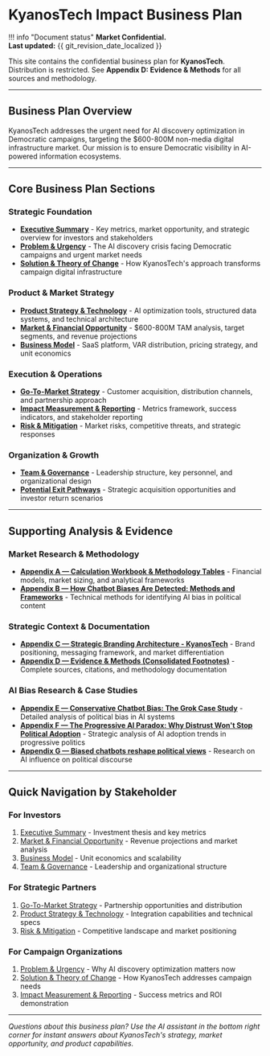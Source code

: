 # KyanosTech Impact Business Plan

!!! info "Document status"
    **Market Confidential.**  
    **Last updated:** {{ git_revision_date_localized }}

This site contains the confidential business plan for **KyanosTech**.  
Distribution is restricted. See **Appendix D: Evidence & Methods** for all sources and methodology.

---

## Business Plan Overview

KyanosTech addresses the urgent need for AI discovery optimization in Democratic campaigns, targeting the $600-800M non-media digital infrastructure market. Our mission is to ensure Democratic visibility in AI-powered information ecosystems.

---

## Core Business Plan Sections

### **Strategic Foundation**
- **[Executive Summary](ky-executive-summary/)** - Key metrics, market opportunity, and strategic overview for investors and stakeholders
- **[Problem & Urgency](ky-problem-urgency/)** - The AI discovery crisis facing Democratic campaigns and urgent market needs
- **[Solution & Theory of Change](ky-solution-theory/)** - How KyanosTech's approach transforms campaign digital infrastructure

### **Product & Market Strategy**  
- **[Product Strategy & Technology](ky-products-tech/)** - AI optimization tools, structured data systems, and technical architecture
- **[Market & Financial Opportunity](ky-market-opportunity/)** - $600-800M TAM analysis, target segments, and revenue projections
- **[Business Model](ky-business-model/)** - SaaS platform, VAR distribution, pricing strategy, and unit economics

### **Execution & Operations**
- **[Go-To-Market Strategy](ky-go-to-market/)** - Customer acquisition, distribution channels, and partnership approach  
- **[Impact Measurement & Reporting](ky-impact-measurement/)** - Metrics framework, success indicators, and stakeholder reporting
- **[Risk & Mitigation](ky-risk-mitigation/)** - Market risks, competitive threats, and strategic responses

### **Organization & Growth**
- **[Team & Governance](ky-team-governance/)** - Leadership structure, key personnel, and organizational design
- **[Potential Exit Pathways](ky-exit-pathways/)** - Strategic acquisition opportunities and investor return scenarios

---

## Supporting Analysis & Evidence

### **Market Research & Methodology**
- **[Appendix A — Calculation Workbook & Methodology Tables](ky-appendix-a/)** - Financial models, market sizing, and analytical frameworks
- **[Appendix B — How Chatbot Biases Are Detected: Methods and Frameworks](ky-appendix-bias-detection/)** - Technical methods for identifying AI bias in political content

### **Strategic Context & Documentation**  
- **[Appendix C — Strategic Branding Architecture - KyanosTech](ky-appendix-c-branding/)** - Brand positioning, messaging framework, and market differentiation
- **[Appendix D — Evidence & Methods (Consolidated Footnotes)](ky-appendix-d-evidence/)** - Complete sources, citations, and methodology documentation

### **AI Bias Research & Case Studies**
- **[Appendix E — Conservative Chatbot Bias: The Grok Case Study](ky-appendix-grok-bias/)** - Detailed analysis of political bias in AI systems
- **[Appendix F — The Progressive AI Paradox: Why Distrust Won't Stop Political Adoption](ky-appendix-compass/)** - Strategic analysis of AI adoption trends in progressive politics
- **[Appendix G — Biased chatbots reshape political views](ky-appendix-compass-legacy/)** - Research on AI influence on political discourse

---

## Quick Navigation by Stakeholder

### **For Investors**
1. [Executive Summary](ky-executive-summary/) - Investment thesis and key metrics
2. [Market & Financial Opportunity](ky-market-opportunity/) - Revenue projections and market analysis  
3. [Business Model](ky-business-model/) - Unit economics and scalability
4. [Team & Governance](ky-team-governance/) - Leadership and organizational structure

### **For Strategic Partners**
1. [Go-To-Market Strategy](ky-go-to-market/) - Partnership opportunities and distribution
2. [Product Strategy & Technology](ky-products-tech/) - Integration capabilities and technical specs
3. [Risk & Mitigation](ky-risk-mitigation/) - Competitive landscape and market positioning

### **For Campaign Organizations**  
1. [Problem & Urgency](ky-problem-urgency/) - Why AI discovery optimization matters now
2. [Solution & Theory of Change](ky-solution-theory/) - How KyanosTech addresses campaign needs
3. [Impact Measurement & Reporting](ky-impact-measurement/) - Success metrics and ROI demonstration

---

*Questions about this business plan? Use the AI assistant in the bottom right corner for instant answers about KyanosTech's strategy, market opportunity, and product capabilities.*